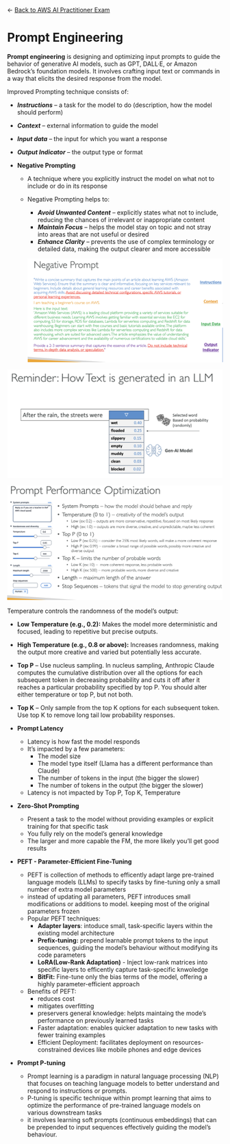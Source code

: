 ← [Back to AWS AI Practitioner Exam](../AWS%20AI%20Practitioner%20Exam.md)

# Prompt Engineering

**Prompt engineering** is designing and optimizing input prompts to guide the behavior of generative AI models, such as GPT, DALL·E, or Amazon Bedrock’s foundation models. It involves crafting input text or commands in a way that elicits the desired response from the model.

Improved Prompting technique consists of:

- ***Instructions*** – a task for the model to do (description, how the model should perform)
- ***Context*** – external information to guide the model
- ***Input data*** – the input for which you want a response
- ***Output Indicator*** – the output type or format

- **Negative Prompting**
    - A technique where you explicitly instruct the model on what not to include
    or do in its response
    - Negative Prompting helps to:
        - ***Avoid Unwanted Content*** – explicitly states what not to include, reducing the chances
        of irrelevant or inappropriate content
        - ***Maintain Focus*** – helps the model stay on topic and not stray into areas that are not
        useful or desired
        - ***Enhance Clarity*** – prevents the use of complex terminology or detailed data, making
        the output clearer and more accessible
        
        ![image.png](Prompt%20Engineering/image.png)
        

![image.png](Prompt%20Engineering/image%201.png)

![image.png](Prompt%20Engineering/image%202.png)

Temperature controls the randomness of the model’s output:

- **Low Temperature (e.g., 0.2):** Makes the model more deterministic and focused, leading to repetitive but precise outputs.
- **High Temperature (e.g., 0.8 or above):** Increases randomness, making the output more creative and varied but potentially less accurate.

- **Top P** – Use nucleus sampling. In nucleus sampling, Anthropic Claude computes the cumulative distribution over all the options for each subsequent token in decreasing probability and cuts it off after it reaches a particular probability specified by top P. You should alter either temperature or top P, but not both.
- **Top K** – Only sample from the top K options for each subsequent token. Use top K to remove long tail low probability responses.
- **Prompt Latency**
    - Latency is how fast the model responds
    - It’s impacted by a few parameters:
        - The model size
        - The model type itself (Llama has a different performance than Claude)
        - The number of tokens in the input (the bigger the slower)
        - The number of tokens in the output (the bigger the slower)
    - Latency is not impacted by Top P, Top K, Temperature
- **Zero-Shot Prompting**
    - Present a task to the model without providing examples or explicit training for that specific task
    - You fully rely on the model’s general knowledge
    - The larger and more capable the FM, the more likely you’ll get good results
- **PEFT - Parameter-Efficient Fine-Tuning**
    - PEFT is collection of methods to efficently adapt large pre-trained language models (LLMs) to specify tasks by fine-tuning only a small number of extra model parameters
    - instead of updating all parameters, PEFT introduces small modifications or additions to model. keeping most of the original parameters frozen
    - Popular PEFT techniques:
        - **Adapter layers**: intoduce small, task-specific layers within the existing model architecture
        - **Prefix-tuning:** prepend learnable prompt tokens to the input sequences, guiding the model’s behaviour without modifying its code parameters
        - **LoRA(Low-Rank Adaptation)** - Inject low-rank matrices into specific layers to efficently capture task-specific knwoledge
        - **BitFit:** Fine-tune only the bias terms of the model, offering a highly parameter-efficient approach
    - Benefits of PEFT:
        - reduces cost
        - mitigates overfitting
        - preservers general knowledge: helpts maintaing the mode’s performance on previously learned tasks
        - Faster adaptation: enables quicker adaptation to new tasks with fewer training examples
        - Efficient Deployment: facilitates deployment on resources-constrained devices like mobile phones and edge devices
- **Prompt P-tuning**
    - Prompt learning is a paradigm in natural language processing (NLP) that focuses on teaching language models to better understand and respond to instructions or prompts.
    - P-tuning is specific technique within prompt learning that aims to optimize the performance of pre-trained language models on various downstream tasks
    - it involves learning soft prompts (continuous embeddings) that can be prepended to input sequences effectively guiding the model’s behaviour.